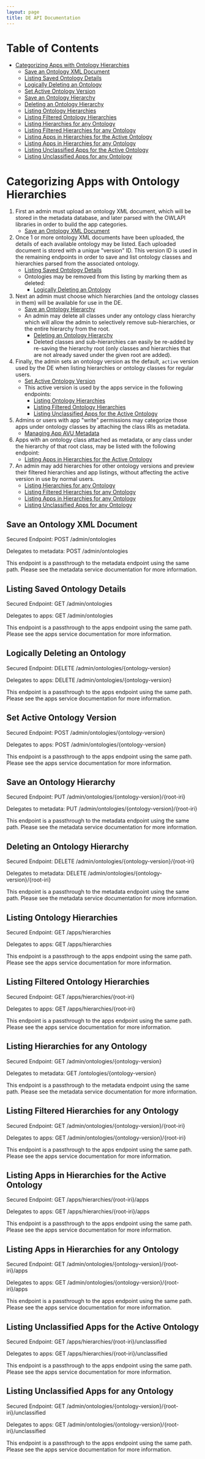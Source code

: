 ```yaml
---
layout: page
title: DE API Documentation
---
```


# Table of Contents

* [Categorizing Apps with Ontology Hierarchies](#categorizing-apps-with-ontology-hierarchies)
    * [Save an Ontology XML Document](#save-an-ontology-xml-document)
    * [Listing Saved Ontology Details](#listing-saved-ontology-details)
    * [Logically Deleting an Ontology](#logically-deleting-an-ontology)
    * [Set Active Ontology Version](#set-active-ontology-version)
    * [Save an Ontology Hierarchy](#save-an-ontology-hierarchy)
    * [Deleting an Ontology Hierarchy](#deleting-an-ontology-hierarchy)
    * [Listing Ontology Hierarchies](#listing-ontology-hierarchies)
    * [Listing Filtered Ontology Hierarchies](#listing-filtered-ontology-hierarchies)
    * [Listing Hierarchies for any Ontology](#listing-hierarchies-for-any-ontology)
    * [Listing Filtered Hierarchies for any Ontology](#listing-filtered-hierarchies-for-any-ontology)
    * [Listing Apps in Hierarchies for the Active Ontology](#listing-apps-in-hierarchies-for-the-active-ontology)
    * [Listing Apps in Hierarchies for any Ontology](#listing-apps-in-hierarchies-for-any-ontology)
    * [Listing Unclassified Apps for the Active Ontology](#listing-unclassified-apps-for-the-active-ontology)
    * [Listing Unclassified Apps for any Ontology](#listing-unclassified-apps-for-any-ontology)

# Categorizing Apps with Ontology Hierarchies

1. First an admin must upload an ontology XML document,
   which will be stored in the metadata database,
   and later parsed with the OWLAPI libraries in order to build the app categories.
    * [Save an Ontology XML Document](#save-an-ontology-xml-document)
2. Once 1 or more ontology XML documents have been uploaded,
   the details of each available ontology may be listed.
   Each uploaded document is stored with a unique "version" ID.
   This version ID is used in the remaining endpoints in order to save and list ontology classes and
   hierarchies parsed from the associated ontology.
    * [Listing Saved Ontology Details](#listing-saved-ontology-details)
    * Ontologies may be removed from this listing by marking them as deleted:
        * [Logically Deleting an Ontology](#logically-deleting-an-ontology)
3. Next an admin must choose which hierarchies (and the ontology classes in them)
   will be available for use in the DE.
    * [Save an Ontology Hierarchy](#save-an-ontology-hierarchy)
    * An admin may delete all classes under any ontology class hierarchy
      which will allow the admin to selectively remove sub-hierarchies,
      or the entire hierarchy from the root.
        * [Deleting an Ontology Hierarchy](#deleting-an-ontology-hierarchy)
        * Deleted classes and sub-hierarchies can easily be re-added by re-saving the hierarchy root
          (only classes and hierarchies that are not already saved under the given root are added).
4. Finally, the admin sets an ontology version as the default,
   `active` version used by the DE when listing hierarchies or ontology classes for regular users.
    * [Set Active Ontology Version](#set-active-ontology-version)
    * This active version is used by the apps service in the following endpoints:
        * [Listing Ontology Hierarchies](#listing-ontology-hierarchies)
        * [Listing Filtered Ontology Hierarchies](#listing-filtered-ontology-hierarchies)
        * [Listing Unclassified Apps for the Active Ontology](#listing-unclassified-apps-for-the-active-ontology)
5. Admins or users with app "write" permissions may categorize those apps under ontology classes
   by attaching the class IRIs as metadata.
    * [Managing App AVU Metadata](app-metadata.html#managing-app-avu-metadata)
6. Apps with an ontology class attached as metadata, or any class under the hierarchy of that root class,
   may be listed with the following endpoint:
    * [Listing Apps in Hierarchies for the Active Ontology](#listing-apps-in-hierarchies-for-the-active-ontology)
7. An admin may add hierarchies for other ontology versions
   and preview their filtered hierarchies and app listings,
   without affecting the active version in use by normal users.
    * [Listing Hierarchies for any Ontology](#listing-hierarchies-for-any-ontology)
    * [Listing Filtered Hierarchies for any Ontology](#listing-filtered-hierarchies-for-any-ontology)
    * [Listing Apps in Hierarchies for any Ontology](#listing-apps-in-hierarchies-for-any-ontology)
    * [Listing Unclassified Apps for any Ontology](#listing-unclassified-apps-for-any-ontology)

## Save an Ontology XML Document

Secured Endpoint: POST /admin/ontologies

Delegates to metadata: POST /admin/ontologies

This endpoint is a passthrough to the metadata endpoint using the same path.
Please see the metadata service documentation for more information.

## Listing Saved Ontology Details

Secured Endpoint: GET /admin/ontologies

Delegates to apps: GET /admin/ontologies

This endpoint is a passthrough to the apps endpoint using the same path.
Please see the apps service documentation for more information.

## Logically Deleting an Ontology

Secured Endpoint: DELETE /admin/ontologies/{ontology-version}

Delegates to apps: DELETE /admin/ontologies/{ontology-version}

This endpoint is a passthrough to the apps endpoint using the same path.
Please see the apps service documentation for more information.

## Set Active Ontology Version

Secured Endpoint: POST /admin/ontologies/{ontology-version}

Delegates to apps: POST /admin/ontologies/{ontology-version}

This endpoint is a passthrough to the apps endpoint using the same path.
Please see the apps service documentation for more information.

## Save an Ontology Hierarchy

Secured Endpoint: PUT /admin/ontologies/{ontology-version}/{root-iri}

Delegates to metadata: PUT /admin/ontologies/{ontology-version}/{root-iri}

This endpoint is a passthrough to the metadata endpoint using the same path.
Please see the metadata service documentation for more information.

## Deleting an Ontology Hierarchy

Secured Endpoint: DELETE /admin/ontologies/{ontology-version}/{root-iri}

Delegates to metadata: DELETE /admin/ontologies/{ontology-version}/{root-iri}

This endpoint is a passthrough to the metadata endpoint using the same path.
Please see the metadata service documentation for more information.

## Listing Ontology Hierarchies

Secured Endpoint: GET /apps/hierarchies

Delegates to apps: GET /apps/hierarchies

This endpoint is a passthrough to the apps endpoint using the same path.
Please see the apps service documentation for more information.

## Listing Filtered Ontology Hierarchies

Secured Endpoint: GET /apps/hierarchies/{root-iri}

Delegates to apps: GET /apps/hierarchies/{root-iri}

This endpoint is a passthrough to the apps endpoint using the same path.
Please see the apps service documentation for more information.

## Listing Hierarchies for any Ontology

Secured Endpoint: GET /admin/ontologies/{ontology-version}

Delegates to metadata: GET /ontologies/{ontology-version}

This endpoint is a passthrough to the metadata endpoint using the same path.
Please see the metadata service documentation for more information.

## Listing Filtered Hierarchies for any Ontology

Secured Endpoint: GET /admin/ontologies/{ontology-version}/{root-iri}

Delegates to apps: GET /admin/ontologies/{ontology-version}/{root-iri}

This endpoint is a passthrough to the apps endpoint using the same path.
Please see the apps service documentation for more information.

## Listing Apps in Hierarchies for the Active Ontology

Secured Endpoint: GET /apps/hierarchies/{root-iri}/apps

Delegates to apps: GET /apps/hierarchies/{root-iri}/apps

This endpoint is a passthrough to the apps endpoint using the same path.
Please see the apps service documentation for more information.

## Listing Apps in Hierarchies for any Ontology

Secured Endpoint: GET /admin/ontologies/{ontology-version}/{root-iri}/apps

Delegates to apps: GET /admin/ontologies/{ontology-version}/{root-iri}/apps

This endpoint is a passthrough to the apps endpoint using the same path.
Please see the apps service documentation for more information.

## Listing Unclassified Apps for the Active Ontology

Secured Endpoint: GET /apps/hierarchies/{root-iri}/unclassified

Delegates to apps: GET /apps/hierarchies/{root-iri}/unclassified

This endpoint is a passthrough to the apps endpoint using the same path.
Please see the apps service documentation for more information.

## Listing Unclassified Apps for any Ontology

Secured Endpoint: GET /admin/ontologies/{ontology-version}/{root-iri}/unclassified

Delegates to apps: GET /admin/ontologies/{ontology-version}/{root-iri}/unclassified

This endpoint is a passthrough to the apps endpoint using the same path.
Please see the apps service documentation for more information.

